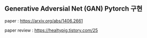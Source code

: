 ## Generative Adversial Net (GAN) Pytorch 구현
paper : https://arxiv.org/abs/1406.2661

paper review : https://healtypig.tistory.com/25
